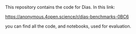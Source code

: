 This repository contains the code for Dias. In this link:

https://anonymous.4open.science/r/dias-benchmarks-0BC6

you can find all the code, and notebooks, used for evaluation.